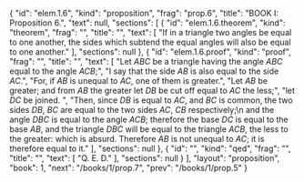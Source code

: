 {
  "id": "elem.1.6",
  "kind": "proposition",
  "frag": "prop.6",
  "title": "BOOK I: Proposition 6.",
  "text": null,
  "sections": [
    {
      "id": "elem.1.6.theorem",
      "kind": "theorem",
      "frag": "",
      "title": "",
      "text": [
        "If in a triangle two angles be equal to one another, the sides which subtend the equal angles will also be equal to one another."
      ],
      "sections": null
    },
    {
      "id": "elem.1.6.proof",
      "kind": "proof",
      "frag": "",
      "title": "",
      "text": [
        "Let <var>ABC</var> be a triangle having the angle <var>ABC</var> equal to the angle <var>ACB</var>;",
        "I say that the side <var>AB</var> is also equal to the side <var>AC</var>.",
        "For, if <var>AB</var> is unequal to <var>AC</var>, one of them is greater.",
        "Let <var>AB</var> be greater; and from <var>AB</var> the greater let <var>DB</var> be cut off equal to <var>AC</var> the less;",
        "let <var>DC</var> be joined. ",
        "Then, since <var>DB</var> is equal to <var>AC</var>, and <var>BC</var> is common, the two sides <var>DB</var>, <var>BC</var> are equal to the two sides <var>AC</var>, <var>CB</var> respectively;\n        and the angle <var>DBC</var> is equal to the angle <var>ACB</var>; therefore the base <var>DC</var> is equal to the base <var>AB</var>, and the triangle <var>DBC</var> will be equal to the triangle <var>ACB</var>, the less to the greater: which is absurd. Therefore <var>AB</var> is not unequal to <var>AC</var>; it is therefore equal to it."
      ],
      "sections": null
    },
    {
      "id": "",
      "kind": "qed",
      "frag": "",
      "title": "",
      "text": [
        "Q. E. D."
      ],
      "sections": null
    }
  ],
  "layout": "proposition",
  "book": 1,
  "next": "/books/1/prop.7",
  "prev": "/books/1/prop.5"
}
